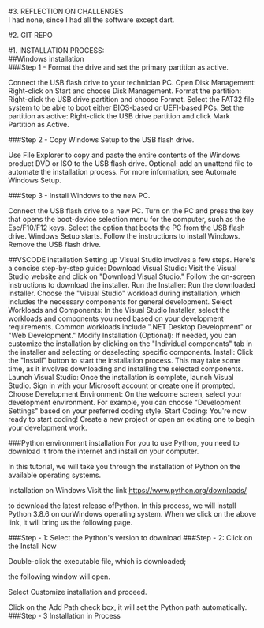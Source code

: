 #3. REFLECTION ON CHALLENGES  
I had none, since I had all the software except dart. 

#2. GIT REPO  

#1. INSTALLATION PROCESS:  
##Windows installation  
###Step 1 - Format the drive and set the primary partition as active.  

Connect the USB flash drive to your technician PC.
Open Disk Management: Right-click on Start and choose Disk Management.
Format the partition: Right-click the USB drive partition and choose Format. Select the FAT32 file system to be able to boot either BIOS-based or UEFI-based PCs.
Set the partition as active: Right-click the USB drive partition and click Mark Partition as Active.  


###Step 2 - Copy Windows Setup to the USB flash drive.  

Use File Explorer to copy and paste the entire contents of the Windows product DVD or ISO to the USB flash drive.
Optional: add an unattend file to automate the installation process. For more information, see Automate Windows Setup.




###Step 3 - Install Windows to the new PC.

Connect the USB flash drive to a new PC.
Turn on the PC and press the key that opens the boot-device selection menu for the computer, such as the Esc/F10/F12 keys. Select the option that boots the PC from the USB flash drive.
Windows Setup starts. Follow the instructions to install Windows.
Remove the USB flash drive.

##VSCODE installation
Setting up Visual Studio involves a few steps. Here's a concise step-by-step guide:
Download Visual Studio:
Visit the Visual Studio website and click on "Download Visual Studio."
Follow the on-screen instructions to download the installer.
  Run the Installer:
Run the downloaded installer.
Choose the "Visual Studio" workload during installation, which includes the necessary components for general development.
  Select Workloads and Components:
In the Visual Studio Installer, select the workloads and components you need based on your development requirements. Common workloads include ".NET Desktop Development" or "Web Development."
Modify Installation (Optional):
If needed, you can customize the installation by clicking on the "Individual components" tab in the installer and selecting or deselecting specific components.
Install:
Click the "Install" button to start the installation process.
This may take some time, as it involves downloading and installing the selected components.
Launch Visual Studio:
Once the installation is complete, launch Visual Studio.
Sign in with your Microsoft account or create one if prompted.
Choose Development Environment:
On the welcome screen, select your development environment. For example, you can choose "Development Settings" based on your preferred coding style.
Start Coding:
You're now ready to start coding! Create a new project or open an existing one to begin your development work.

###Python environment installation
For you to use Python, you need to download it from the internet and install on your computer.

In this tutorial, we will take you through the installation of Python on the available operating systems.


Installation on Windows
Visit the link https://www.python.org/downloads/

to download the latest release ofPython. In this process, we will install Python 3.8.6 on ourWindows operating system. When we click on the above link, it will bring us the following page.

###Step - 1: Select the Python's version to download
###Step - 2: Click on the Install Now

Double-click the executable file, which is downloaded;

the following window will open.

Select Customize installation and proceed.

Click on the Add Path check box, it will set the Python path automatically.
###Step - 3 Installation in Process


